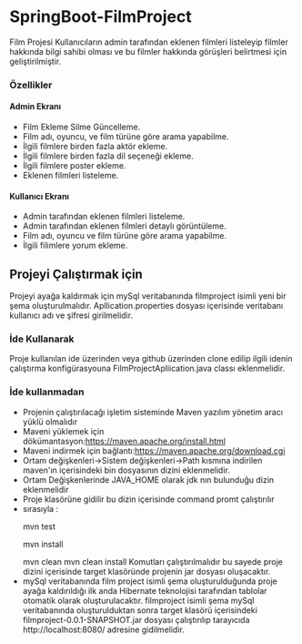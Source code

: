 # SpringBoot-FilmProject
Film Projesi Kullanıcıların admin tarafından eklenen filmleri listeleyip  filmler hakkında bilgi sahibi olması ve bu filmler hakkında görüşleri belirtmesi için geliştirilmiştir.
### Özellikler
#### Admin Ekranı
* Film Ekleme Silme Güncelleme.
* Film adı, oyuncu, ve film türüne göre arama yapabilme. 
* İlgili filmlere  birden fazla aktör ekleme.
* İlgili filmlere birden fazla dil seçeneği ekleme. 
* İlgili filmlere poster ekleme. 
* Eklenen filmleri listeleme.
#### Kullanıcı Ekranı
* Admin tarafından eklenen filmleri listeleme. 
* Admin tarafından eklenen filmleri detaylı görüntüleme. 
* Film adı, oyuncu ve film türüne göre arama yapabilme. 
* İlgili filimlere yorum ekleme. 

## Projeyi Çalıştırmak için 
 Projeyi ayağa kaldırmak için mySql veritabanında filmproject isimli yeni bir şema oluşturulmalıdır.
 Apllication.properties dosyası içerisinde veritabanı kullanıcı adı ve şifresi girilmelidir.
 ### İde Kullanarak 
  Proje kullanılan ide üzerinden veya github üzerinden clone edilip ilgili idenin çalıştırma konfigürasyouna FilmProjectApliication.java classı eklenmelidir.
 ### İde kullanmadan 
  * Projenin çalıştırılacağı işletim sisteminde Maven yazılım yönetim aracı yüklü olmalıdır
  * Maveni yüklemek için dökümantasyon:https://maven.apache.org/install.html
  * Maveni indirmek için bağlantı:https://maven.apache.org/download.cgi
  * Ortam değişkenleri->Sistem değişkenleri->Path kısmına indirilen maven'ın içerisindeki bin dosyasının dizini eklenmelidir. 
  * Ortam Değişkenlerinde JAVA_HOME olarak jdk nın bulunduğu dizin eklenmelidir
  * Proje klasörüne gidilir bu dizin içerisinde command promt çalıştırılır 
  * sırasıyla :
      <p> mvn test </p>
        <p> mvn install </p>
       mvn clean 
       mvn clean install
       Komutları çalıştırılmalıdır bu sayede proje dizini içerisinde target klasöründe projenin jar dosyası oluşacaktır.
  * mySql veritabanında film project isimli şema oluşturulduğunda proje ayağa kaldırıldığı ilk anda Hibernate teknolojisi tarafından tablolar otomatik olarak oluşturulacaktır.
  filmproject isimli şema mySql veritabanında oluşturulduktan sonra target klasörü içerisindeki filmproject-0.0.1-SNAPSHOT.jar dosyası çalıştırılıp tarayıcıda  http://localhost:8080/ adresine gidilmelidir.
